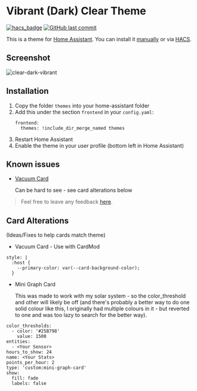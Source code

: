 # Vibrant (Dark) Clear Theme
[![hacs_badge](https://img.shields.io/badge/HACS-Default-orange.svg)](https://github.com/custom-components/hacs)
[![GitHub last commit](https://img.shields.io/github/last-commit/myleskeeffe/clear-theme-dark-vibrant)](https://github.com/myleskeeffe/clear-theme-dark-vibrant)

This is a theme for [Home Assistant](https://www.home-assistant.io/). You can install it [manually](#installation) or via [HACS](https://hacs.xyz/).

## Screenshot
![clear-dark-vibrant](https://user-images.githubusercontent.com/11828103/101709740-01543500-3acb-11eb-9793-178241f5733b.png)

## Installation

1. Copy the folder `themes` into your home-assistant folder
2. Add this under the section `frontend` in your `config.yaml`:
    ```
    frontend:
      themes: !include_dir_merge_named themes
    ```
3. Restart Home Assistant
4. Enable the theme in your user profile (bottom left in Home Assistant)

## Known issues
* [Vacuum Card](https://github.com/denysdovhan/vacuum-card)

   Can be hard to see - see card alterations below

> Feel free to leave any feedback [here](https://github.com/myleskeeffe/clear-theme-dark/issues).

## Card Alterations
(Ideas/Fixes to help cards match theme)
* Vacuum Card - Use with CardMod
```
style: |
  :host {
    --primary-color: var(--card-background-color);
  }
```
* Mini Graph Card

   This was made to work with my solar system - so the color_threshold and other will likely be off (and there's probably a better way to do one solid colour like this, I originally had multiple colours in it - but reverted to one and was too lazy to search for the better way).
```
color_thresholds:
  - color: '#25B798'
    value: 1500
entities:
  - <Your Sensor>
hours_to_show: 24
name: <Your Stats>
points_per_hour: 2
type: 'custom:mini-graph-card'
show:
  fill: fade
  labels: false
```
